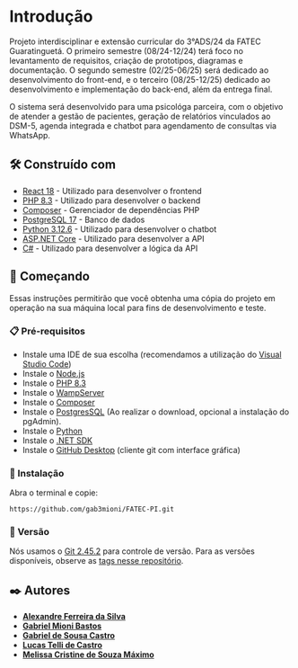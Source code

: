 
# Introdução

Projeto interdisciplinar e extensão curricular do 3°ADS/24 da FATEC Guaratinguetá. O primeiro semestre (08/24-12/24) terá foco no levantamento de requisitos, criação de prototipos, diagramas e documentação. O segundo semestre (02/25-06/25) será dedicado ao desenvolvimento do front-end, e o terceiro (08/25-12/25) dedicado ao desenvolvimento e implementação do back-end, além da entrega final.

O sistema será desenvolvido para uma psicológa parceira, com o objetivo de atender a gestão de pacientes, geração de relatórios vinculados ao DSM-5, agenda integrada e chatbot para agendamento de consultas via WhatsApp.

## 🛠️ Construído com

* [React 18](https://18.react.dev/) - Utilizado para desenvolver o frontend
* [PHP 8.3](https://www.php.net/docs.php) - Utilizado para desenvolver o backend
* [Composer](https://getcomposer.org/) - Gerenciador de dependências PHP
* [PostgreSQL 17](https://www.postgresql.org/docs/17/index.html) - Banco de dados
* [Python 3.12.6](https://docs.python.org/3/) - Utilizado para desenvolver o chatbot
* [ASP.NET Core](https://dotnet.microsoft.com/pt-br/apps/aspnet) - Utilizado para desenvolver a API 
* [C#](https://learn.microsoft.com/pt-br/dotnet/csharp/) - Utilizado para desenvolver a lógica da API

## 🚀 Começando

Essas instruções permitirão que você obtenha uma cópia do projeto em operação na sua máquina local para fins de desenvolvimento e teste.

### 📋 Pré-requisitos

- Instale uma IDE de sua escolha (recomendamos a utilização do [Visual Studio Code](https://code.visualstudio.com/download))
- Instale o [Node.js](https://nodejs.org/pt)
- Instale o [PHP 8.3](https://www.php.net/downloads)
- Instale o [WampServer](https://wampserver.aviatechno.net/)
- Instale o [Composer](https://getcomposer.org/download/)
- Instale o [PostgresSQL](https://www.postgresql.org/download/) (Ao realizar o download, opcional a instalação do pgAdmin).
- Instale o [Python](https://www.python.org/downloads/)
- Instale o [.NET SDK](https://dotnet.microsoft.com/pt-br/download/dotnet)
- Instale o [GitHub Desktop](https://github.com/apps/desktop) (cliente git com interface gráfica)

### 🔧 Instalação

Abra o terminal e copie:
```
https://github.com/gab3mioni/FATEC-PI.git
```

### 📌 Versão

Nós usamos o [Git 2.45.2](https://git-scm.com/docs) para controle de versão. Para as versões disponíveis, observe as [tags nesse repositório](https://github.com/gab3mioni/FATEC-PI/tags).

## ✒️ Autores
* [**Alexandre Ferreira da Silva**]()
* [**Gabriel Mioni Bastos**](https://github.com/gab3mioni)
* [**Gabriel de Sousa Castro**](https://github.com/castro-bit)
* [**Lucas Telli de Castro**]()
* [**Melissa Cristine de Souza Máximo**](https://github.com/MelissaMaximo)
